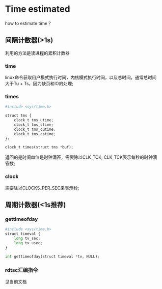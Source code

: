 # Time estimated
how to estimate time？

## 间隔计数器(>1s)
利用的方法是读进程的累积计数器

### time
linux命令获取用户模式执行时间，内核模式执行时间，以及总时间，通常总时间大于Tu + Ts，因为缺页和IO的处理;


### times

```python
#include <sys/time.h>

struct tms {
	clock_t tms_utime;
	clock_t tms_stime;
	clock_t tms_cutime;
	clock_t tms_cstime;
};

clock_t times(struct tms *buf);

```
返回的是时间单位是时钟滴答，需要除以CLK_TCK; CLK_TCK表示每秒的时钟滴答数;


### clock
需要除以CLOCKS_PER_SEC来表示秒;


## 周期计数器(<1s推荐)

### gettimeofday

```python
#include <sys/time.h>
struct timeval {
	long tv_sec;
	long tv_usec;
}

int gettimeofday(struct timeval *tv, NULL);
```

### rdtsc汇编指令
见当前文档
